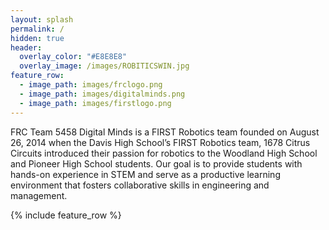 ```yaml
---
layout: splash
permalink: /
hidden: true
header:
  overlay_color: "#E8E8E8"
  overlay_image: /images/ROBITICSWIN.jpg
feature_row:
  - image_path: images/frclogo.png
  - image_path: images/digitalminds.png
  - image_path: images/firstlogo.png
---
```

FRC Team 5458 Digital Minds is a FIRST Robotics team founded on August 26, 2014 when the Davis High School’s FIRST Robotics team, 1678 Citrus Circuits introduced their passion for robotics to the Woodland High School and Pioneer High School students. Our goal is to provide students with hands-on experience in STEM and serve as a productive learning environment that fosters collaborative skills in engineering and management. 

{% include feature_row %}

